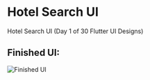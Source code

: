 # Hotel Search UI
Hotel Search UI (Day 1 of 30 Flutter UI Designs)

## Finished UI:
![Finished UI](https://i.imgur.com/K2oMCH4.jpg)
